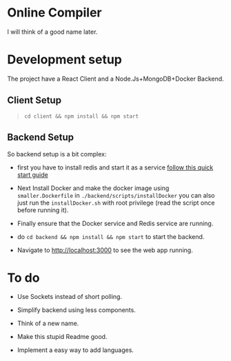 # Online Compiler

I will think of a good name later.

# Development setup

The project have a React Client and a Node.Js+MongoDB+Docker Backend.

## Client Setup

> `cd client && npm install && npm start`

## Backend Setup

So backend setup is a bit complex:

- first you have to install redis and start it as a service [follow this quick start guide](https://redis.io/topics/quickstart)

- Next Install Docker and make the docker image using `smaller.Dockerfile` in `./backend/scripts/installDocker` you can also just run the `installDocker.sh` with root privilege (read the script once before running it).

- Finally ensure that the Docker service and Redis service are running.

- do `cd backend && npm install && npm start` to start the backend.

- Navigate to [http://localhost:3000](http://localhost:3000) to see the web app running.

# To do

- Use Sockets instead of short polling.

- Simplify backend using less components.

- Think of a new name.

- Make this stupid Readme good.

- Implement a easy way to add languages.
